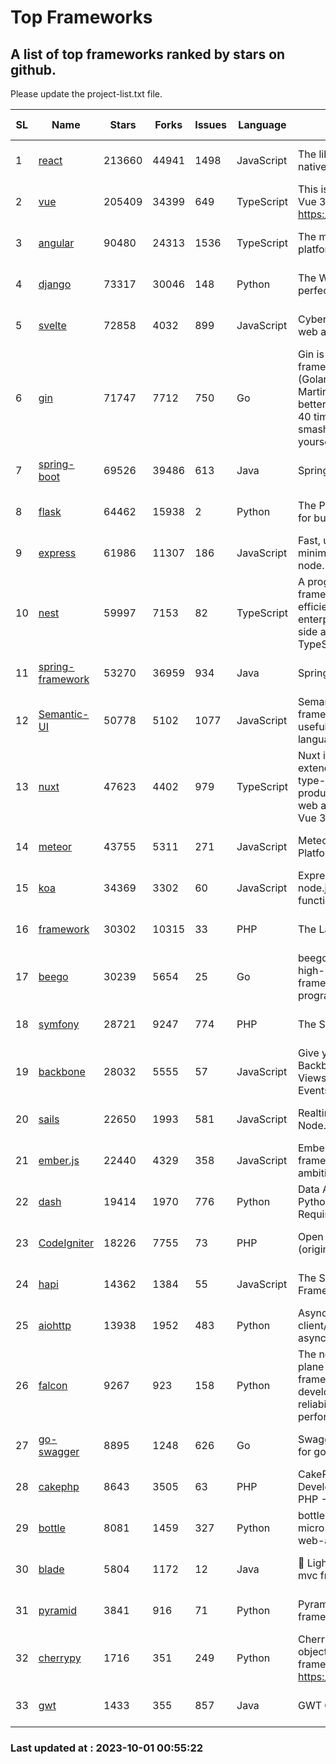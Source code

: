 # Top Frameworks
## A list of top frameworks ranked by stars on github.  
Please update the project-list.txt file.

| SL| Name  | Stars| Forks| Issues | Language | Description | Last Commit |
| --| ------| -----| ---- | ------ | -------- | ----------- | ----------- |
| 1 | [react](https://github.com/facebook/react) | 213660 | 44941 | 1498 | JavaScript | The library for web and native user interfaces. | 2023-09-29 22:24:38 |
| 2 | [vue](https://github.com/vuejs/vue) | 205409 | 34399 | 649 | TypeScript | This is the repo for Vue 2. For Vue 3, go to https://github.com/vuejs/core | 2023-04-27 09:43:19 |
| 3 | [angular](https://github.com/angular/angular) | 90480 | 24313 | 1536 | TypeScript | The modern web developer’s platform | 2023-09-29 22:24:31 |
| 4 | [django](https://github.com/django/django) | 73317 | 30046 | 148 | Python | The Web framework for perfectionists with deadlines. | 2023-09-29 07:52:39 |
| 5 | [svelte](https://github.com/sveltejs/svelte) | 72858 | 4032 | 899 | JavaScript | Cybernetically enhanced web apps | 2023-09-25 15:39:03 |
| 6 | [gin](https://github.com/gin-gonic/gin) | 71747 | 7712 | 750 | Go | Gin is a HTTP web framework written in Go (Golang). It features a Martini-like API with much better performance -- up to 40 times faster. If you need smashing performance, get yourself some Gin. | 2023-09-27 07:17:11 |
| 7 | [spring-boot](https://github.com/spring-projects/spring-boot) | 69526 | 39486 | 613 | Java | Spring Boot | 2023-09-30 08:06:00 |
| 8 | [flask](https://github.com/pallets/flask) | 64462 | 15938 | 2 | Python | The Python micro framework for building web applications. | 2023-09-30 14:37:24 |
| 9 | [express](https://github.com/expressjs/express) | 61986 | 11307 | 186 | JavaScript | Fast, unopinionated, minimalist web framework for node. | 2023-06-04 15:47:20 |
| 10 | [nest](https://github.com/nestjs/nest) | 59997 | 7153 | 82 | TypeScript | A progressive Node.js framework for building efficient, scalable, and enterprise-grade server-side applications with TypeScript/JavaScript 🚀 | 2023-09-28 13:35:03 |
| 11 | [spring-framework](https://github.com/spring-projects/spring-framework) | 53270 | 36959 | 934 | Java | Spring Framework | 2023-09-30 09:45:20 |
| 12 | [Semantic-UI](https://github.com/Semantic-Org/Semantic-UI) | 50778 | 5102 | 1077 | JavaScript | Semantic is a UI component framework based around useful principles from natural language. | 2023-01-11 17:05:32 |
| 13 | [nuxt](https://github.com/nuxt/nuxt) | 47623 | 4402 | 979 | TypeScript | Nuxt is an intuitive and extendable way to create type-safe, performant and production-grade full-stack web apps and websites with Vue 3. | 2023-09-30 09:58:55 |
| 14 | [meteor](https://github.com/meteor/meteor) | 43755 | 5311 | 271 | JavaScript | Meteor, the JavaScript App Platform | 2023-09-28 14:03:02 |
| 15 | [koa](https://github.com/koajs/koa) | 34369 | 3302 | 60 | JavaScript | Expressive middleware for node.js using ES2017 async functions | 2023-05-17 07:50:49 |
| 16 | [framework](https://github.com/laravel/framework) | 30302 | 10315 | 33 | PHP | The Laravel Framework. | 2023-09-29 13:33:56 |
| 17 | [beego](https://github.com/beego/beego) | 30239 | 5654 | 25 | Go | beego is an open-source, high-performance web framework for the Go programming language. | 2023-09-28 12:22:34 |
| 18 | [symfony](https://github.com/symfony/symfony) | 28721 | 9247 | 774 | PHP | The Symfony PHP framework | 2023-09-30 17:44:20 |
| 19 | [backbone](https://github.com/jashkenas/backbone) | 28032 | 5555 | 57 | JavaScript | Give your JS App some Backbone with Models, Views, Collections, and Events | 2023-08-10 22:05:08 |
| 20 | [sails](https://github.com/balderdashy/sails) | 22650 | 1993 | 581 | JavaScript | Realtime MVC Framework for Node.js | 2023-09-01 21:26:40 |
| 21 | [ember.js](https://github.com/emberjs/ember.js) | 22440 | 4329 | 358 | JavaScript | Ember.js - A JavaScript framework for creating ambitious web applications | 2023-09-29 18:20:16 |
| 22 | [dash](https://github.com/plotly/dash) | 19414 | 1970 | 776 | Python | Data Apps & Dashboards for Python. No JavaScript Required. | 2023-09-28 15:16:31 |
| 23 | [CodeIgniter](https://github.com/bcit-ci/CodeIgniter) | 18226 | 7755 | 73 | PHP | Open Source PHP Framework (originally from EllisLab) | 2023-04-07 17:57:13 |
| 24 | [hapi](https://github.com/hapijs/hapi) | 14362 | 1384 | 55 | JavaScript | The Simple, Secure Framework Developers Trust | 2023-09-18 11:40:11 |
| 25 | [aiohttp](https://github.com/aio-libs/aiohttp) | 13938 | 1952 | 483 | Python | Asynchronous HTTP client/server framework for asyncio and Python | 2023-09-29 11:04:38 |
| 26 | [falcon](https://github.com/falconry/falcon) | 9267 | 923 | 158 | Python | The no-magic web data plane API and microservices framework for Python developers, with a focus on reliability, correctness, and performance at scale. | 2023-08-21 21:45:34 |
| 27 | [go-swagger](https://github.com/go-swagger/go-swagger) | 8895 | 1248 | 626 | Go | Swagger 2.0 implementation for go | 2023-08-21 22:25:45 |
| 28 | [cakephp](https://github.com/cakephp/cakephp) | 8643 | 3505 | 63 | PHP | CakePHP: The Rapid Development Framework for PHP - Official Repository | 2023-09-30 23:24:34 |
| 29 | [bottle](https://github.com/bottlepy/bottle) | 8081 | 1459 | 327 | Python | bottle.py is a fast and simple micro-framework for python web-applications. | 2022-09-05 15:24:52 |
| 30 | [blade](https://github.com/lets-blade/blade) | 5804 | 1172 | 12 | Java | :rocket: Lightning fast and elegant mvc framework for Java8 | 2023-06-16 05:18:49 |
| 31 | [pyramid](https://github.com/Pylons/pyramid) | 3841 | 916 | 71 | Python | Pyramid - A Python web framework | 2023-09-14 21:55:43 |
| 32 | [cherrypy](https://github.com/cherrypy/cherrypy) | 1716 | 351 | 249 | Python | CherryPy is a pythonic, object-oriented HTTP framework.      https://cherrypy.dev | 2023-08-04 13:52:17 |
| 33 | [gwt](https://github.com/gwtproject/gwt) | 1433 | 355 | 857 | Java | GWT Open Source Project | 2023-09-13 21:29:31 |

### Last updated at : 2023-10-01 00:55:22
